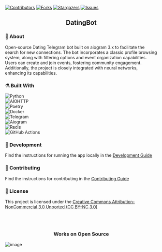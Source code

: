 [![Contributors][contributors-shield]][contributors-url]
[![Forks][forks-shield]][forks-url]
[![Stargazers][stars-shield]][stars-url]
[![Issues][issues-shield]][issues-url]


<!--suppress HtmlDeprecatedAttribute -->
<h2 align="center">DatingBot</h2>

### :monocle_face: About

Open-source Dating Telegram bot built on aiogram 3.x to facilitate the search for new connections. The bot incorporates
a classic profile browsing system, along with filtering options and event organization capabilities. Users can create
and join events, fostering community engagement. Additionally, the project is closely integrated with neural networks,
enhancing its capabilities.

### :alembic: Built With

![Python](https://img.shields.io/badge/Python-FFD43B?style=for-the-badge&logo=python&logoColor=blue)\
![AIOHTTP](https://img.shields.io/badge/aiohttp-%232C5bb4.svg?style=for-the-badge&logo=aiohttp&logoColor=white)\
![Poetry](https://img.shields.io/badge/Poetry-%233B82F6.svg?style=for-the-badge&logo=poetry&logoColor=0B3D8D)\
![Docker](https://img.shields.io/badge/docker-%230db7ed.svg?style=for-the-badge&logo=docker&logoColor=white)\
![Telegram](https://img.shields.io/badge/Telegram-2CA5E0?style=for-the-badge&logo=telegram&logoColor=white)\
![Aiogram](https://img.shields.io/badge/aiogram--V3-blue?style=for-the-badge&logo=telegram&logoColor=white)\
![Redis](https://img.shields.io/badge/redis-%23DD0031.svg?style=for-the-badge&logo=redis&logoColor=white)\
![GitHub Actions](https://img.shields.io/badge/github%20actions-%232671E5.svg?style=for-the-badge&logo=githubactions&logoColor=white)

### :hammer: Development

Find the instructions for running the app locally in the [Development Guide](docs/DEVELOPMENT.md)

### :busts_in_silhouette: Contributing

Find the instructions for contributing in the [Contributing Guide](CONTRIBUTING.md)

### :page_facing_up: License

This project is licensed under the [Creative Commons Attribution-NonCommercial 3.0 Unported (CC BY-NC 3.0)](LICENSE)

<br><br/>

<h3 align="center">Works on Open Source</h3>

![image](https://user-images.githubusercontent.com/72649244/173241368-c40bd408-8df8-450f-9ac7-530de1692e1c.png)


[contributors-shield]: https://img.shields.io/github/contributors/DavidRomanovizc/DatingBot.svg?style=for-the-badge

[contributors-url]: https://github.com/DavidRomanovizc/DatingBot/graphs/contributors

[forks-shield]: https://img.shields.io/github/forks/DavidRomanovizc/DatingBot.svg?style=for-the-badge

[forks-url]: https://github.com/DavidRomanovizc/DatingBot/network/members

[stars-shield]: https://img.shields.io/github/stars/DavidRomanovizc/DatingBot.svg?style=for-the-badge

[stars-url]: https://github.com/DavidRomanovizc/DatingBot/stargazers

[issues-shield]: https://img.shields.io/github/issues/DavidRomanovizc/DatingBot.svg?style=for-the-badge

[issues-url]: https://github.com/DavidRomanovizc/DatingBot/issues
